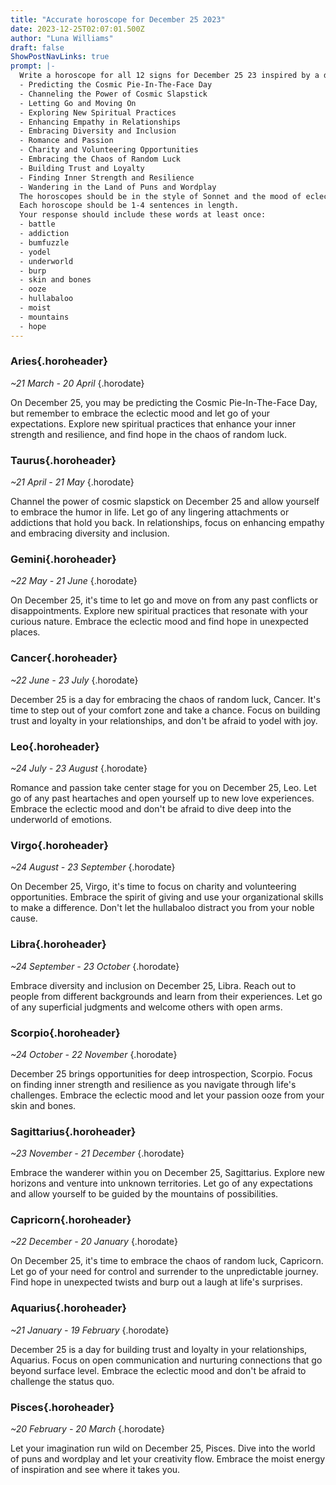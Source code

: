 ```yaml
---
title: "Accurate horoscope for December 25 2023"
date: 2023-12-25T02:07:01.500Z
author: "Luna Williams"
draft: false
ShowPostNavLinks: true
prompt: |-
  Write a horoscope for all 12 signs for December 25 23 inspired by a different focus for each. Ensure you do not include the focus in the response:
  - Predicting the Cosmic Pie-In-The-Face Day
  - Channeling the Power of Cosmic Slapstick
  - Letting Go and Moving On
  - Exploring New Spiritual Practices
  - Enhancing Empathy in Relationships
  - Embracing Diversity and Inclusion
  - Romance and Passion
  - Charity and Volunteering Opportunities
  - Embracing the Chaos of Random Luck
  - Building Trust and Loyalty
  - Finding Inner Strength and Resilience
  - Wandering in the Land of Puns and Wordplay
  The horoscopes should be in the style of Sonnet and the mood of eclectic
  Each horoscope should be 1-4 sentences in length.
  Your response should include these words at least once:
  - battle
  - addiction
  - bumfuzzle
  - yodel
  - underworld
  - burp
  - skin and bones
  - ooze
  - hullabaloo
  - moist
  - mountains
  - hope
---
```


### Aries{.horoheader}

*~21 March - 20 April*
{.horodate}

On December 25, you may be predicting the Cosmic Pie-In-The-Face Day, but remember to embrace the eclectic mood and let go of your expectations. Explore new spiritual practices that enhance your inner strength and resilience, and find hope in the chaos of random luck.


### Taurus{.horoheader}

*~21 April - 21 May*
{.horodate}

Channel the power of cosmic slapstick on December 25 and allow yourself to embrace the humor in life. Let go of any lingering attachments or addictions that hold you back. In relationships, focus on enhancing empathy and embracing diversity and inclusion.


### Gemini{.horoheader}

*~22 May - 21 June*
{.horodate}

On December 25, it's time to let go and move on from any past conflicts or disappointments. Explore new spiritual practices that resonate with your curious nature. Embrace the eclectic mood and find hope in unexpected places.


### Cancer{.horoheader}

*~22 June - 23 July*
{.horodate}

December 25 is a day for embracing the chaos of random luck, Cancer. It's time to step out of your comfort zone and take a chance. Focus on building trust and loyalty in your relationships, and don't be afraid to yodel with joy.


### Leo{.horoheader}

*~24 July - 23 August*
{.horodate}

Romance and passion take center stage for you on December 25, Leo. Let go of any past heartaches and open yourself up to new love experiences. Embrace the eclectic mood and don't be afraid to dive deep into the underworld of emotions.


### Virgo{.horoheader}

*~24 August - 23 September*
{.horodate}

On December 25, Virgo, it's time to focus on charity and volunteering opportunities. Embrace the spirit of giving and use your organizational skills to make a difference. Don't let the hullabaloo distract you from your noble cause.


### Libra{.horoheader}

*~24 September - 23 October*
{.horodate}

Embrace diversity and inclusion on December 25, Libra. Reach out to people from different backgrounds and learn from their experiences. Let go of any superficial judgments and welcome others with open arms.


### Scorpio{.horoheader}

*~24 October - 22 November*
{.horodate}

December 25 brings opportunities for deep introspection, Scorpio. Focus on finding inner strength and resilience as you navigate through life's challenges. Embrace the eclectic mood and let your passion ooze from your skin and bones.


### Sagittarius{.horoheader}

*~23 November - 21 December*
{.horodate}

Embrace the wanderer within you on December 25, Sagittarius. Explore new horizons and venture into unknown territories. Let go of any expectations and allow yourself to be guided by the mountains of possibilities.


### Capricorn{.horoheader}

*~22 December - 20 January*
{.horodate}

On December 25, it's time to embrace the chaos of random luck, Capricorn. Let go of your need for control and surrender to the unpredictable journey. Find hope in unexpected twists and burp out a laugh at life's surprises.


### Aquarius{.horoheader}

*~21 January - 19 February*
{.horodate}

December 25 is a day for building trust and loyalty in your relationships, Aquarius. Focus on open communication and nurturing connections that go beyond surface level. Embrace the eclectic mood and don't be afraid to challenge the status quo.


### Pisces{.horoheader}

*~20 February - 20 March*
{.horodate}

Let your imagination run wild on December 25, Pisces. Dive into the world of puns and wordplay and let your creativity flow. Embrace the moist energy of inspiration and see where it takes you.

